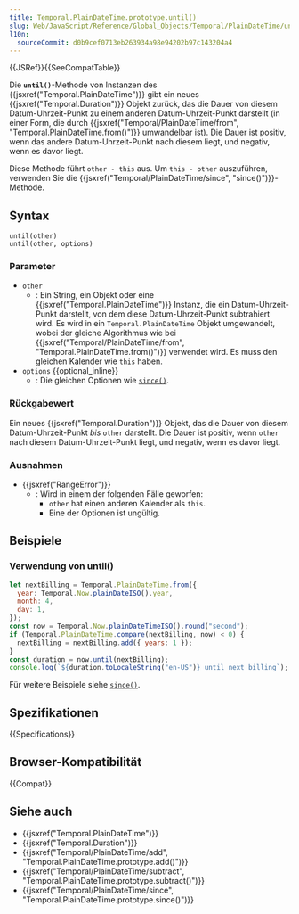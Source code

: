 ```yaml
---
title: Temporal.PlainDateTime.prototype.until()
slug: Web/JavaScript/Reference/Global_Objects/Temporal/PlainDateTime/until
l10n:
  sourceCommit: d0b9cef0713eb263934a98e94202b97c143204a4
---
```


{{JSRef}}{{SeeCompatTable}}

Die **`until()`**-Methode von Instanzen des {{jsxref("Temporal.PlainDateTime")}} gibt ein neues {{jsxref("Temporal.Duration")}} Objekt zurück, das die Dauer von diesem Datum-Uhrzeit-Punkt zu einem anderen Datum-Uhrzeit-Punkt darstellt (in einer Form, die durch {{jsxref("Temporal/PlainDateTime/from", "Temporal.PlainDateTime.from()")}} umwandelbar ist). Die Dauer ist positiv, wenn das andere Datum-Uhrzeit-Punkt nach diesem liegt, und negativ, wenn es davor liegt.

Diese Methode führt `other - this` aus. Um `this - other` auszuführen, verwenden Sie die {{jsxref("Temporal/PlainDateTime/since", "since()")}}-Methode.

## Syntax

```js-nolint
until(other)
until(other, options)
```

### Parameter

- `other`
  - : Ein String, ein Objekt oder eine {{jsxref("Temporal.PlainDateTime")}} Instanz, die ein Datum-Uhrzeit-Punkt darstellt, von dem diese Datum-Uhrzeit-Punkt subtrahiert wird. Es wird in ein `Temporal.PlainDateTime` Objekt umgewandelt, wobei der gleiche Algorithmus wie bei {{jsxref("Temporal/PlainDateTime/from", "Temporal.PlainDateTime.from()")}} verwendet wird. Es muss den gleichen Kalender wie `this` haben.
- `options` {{optional_inline}}
  - : Die gleichen Optionen wie [`since()`](/de/docs/Web/JavaScript/Reference/Global_Objects/Temporal/PlainDateTime/since#options).

### Rückgabewert

Ein neues {{jsxref("Temporal.Duration")}} Objekt, das die Dauer von diesem Datum-Uhrzeit-Punkt _bis_ `other` darstellt. Die Dauer ist positiv, wenn `other` nach diesem Datum-Uhrzeit-Punkt liegt, und negativ, wenn es davor liegt.

### Ausnahmen

- {{jsxref("RangeError")}}
  - : Wird in einem der folgenden Fälle geworfen:
    - `other` hat einen anderen Kalender als `this`.
    - Eine der Optionen ist ungültig.

## Beispiele

### Verwendung von until()

```js
let nextBilling = Temporal.PlainDateTime.from({
  year: Temporal.Now.plainDateISO().year,
  month: 4,
  day: 1,
});
const now = Temporal.Now.plainDateTimeISO().round("second");
if (Temporal.PlainDateTime.compare(nextBilling, now) < 0) {
  nextBilling = nextBilling.add({ years: 1 });
}
const duration = now.until(nextBilling);
console.log(`${duration.toLocaleString("en-US")} until next billing`);
```

Für weitere Beispiele siehe [`since()`](/de/docs/Web/JavaScript/Reference/Global_Objects/Temporal/PlainDateTime/since).

## Spezifikationen

{{Specifications}}

## Browser-Kompatibilität

{{Compat}}

## Siehe auch

- {{jsxref("Temporal.PlainDateTime")}}
- {{jsxref("Temporal.Duration")}}
- {{jsxref("Temporal/PlainDateTime/add", "Temporal.PlainDateTime.prototype.add()")}}
- {{jsxref("Temporal/PlainDateTime/subtract", "Temporal.PlainDateTime.prototype.subtract()")}}
- {{jsxref("Temporal/PlainDateTime/since", "Temporal.PlainDateTime.prototype.since()")}}
